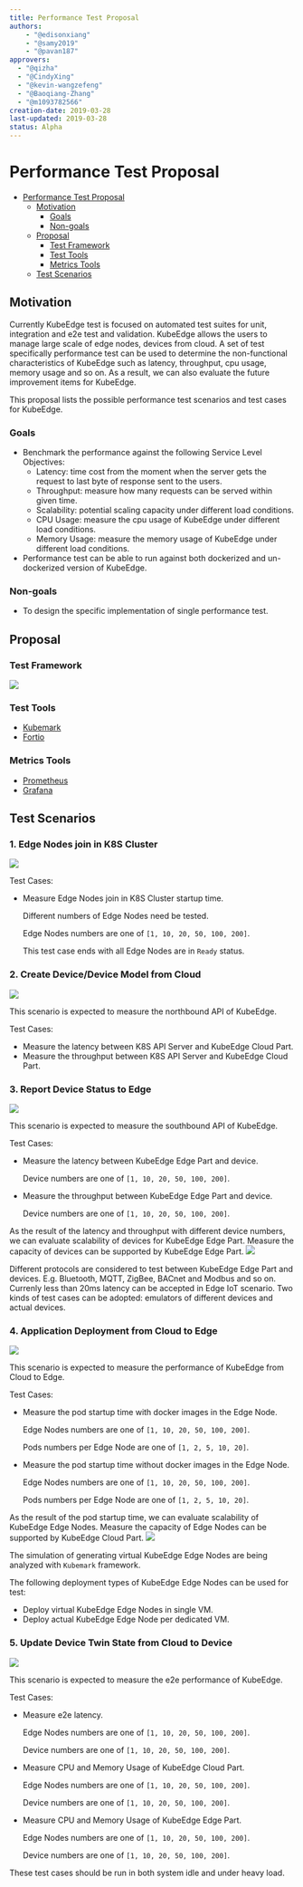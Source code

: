 ```yaml
---
title: Performance Test Proposal
authors:
    - "@edisonxiang"
    - "@samy2019"
    - "@pavan187"
approvers:
  - "@qizha"
  - "@CindyXing"
  - "@kevin-wangzefeng"
  - "@Baoqiang-Zhang"
  - "@m1093782566"
creation-date: 2019-03-28
last-updated: 2019-03-28
status: Alpha
---
```


# Performance Test Proposal

* [Performance Test Proposal](#performance-test-proposal)
  * [Motivation](#motivation)
    * [Goals](#goals)
    * [Non\-goals](#non-goals)
  * [Proposal](#proposal)
    * [Test Framework](#test-framework)
    * [Test Tools](#test-tools)
    * [Metrics Tools](#metrics-tools)
  * [Test Scenarios](#test-Scenarios)

## Motivation

Currently KubeEdge test is focused on automated test suites for unit, integration and e2e test and validation.
KubeEdge allows the users to manage large scale of edge nodes, devices from cloud.
A set of test specifically performance test can be used to determine the non-functional
characteristics of KubeEdge such as latency, throughput, cpu usage, memory usage and so on.
As a result, we can also evaluate the future improvement items for KubeEdge.

This proposal lists the possible performance test scenarios and test cases for KubeEdge.

### Goals

* Benchmark the performance against the following Service Level Objectives:
  * Latency: time cost from the moment when the server gets the request to last byte of response sent to the users.
  * Throughput: measure how many requests can be served within given time.
  * Scalability: potential scaling capacity under different load conditions.
  * CPU Usage: measure the cpu usage of KubeEdge under different load conditions.
  * Memory Usage: measure the memory usage of KubeEdge under different load conditions.
* Performance test can be able to run against both dockerized and un-dockerized version of KubeEdge.

### Non-goals

* To design the specific implementation of single performance test.

## Proposal

### Test Framework
<img src="../images/perf/perf-test-framework.png">

### Test Tools
* [Kubemark](https://github.com/kubernetes/kubernetes/tree/master/test/kubemark)
* [Fortio](https://github.com/fortio/fortio)

### Metrics Tools
* [Prometheus](https://github.com/prometheus/prometheus)
* [Grafana](https://github.com/grafana/grafana)

## Test Scenarios

### 1. Edge Nodes join in K8S Cluster
<img src="../images/perf/perf-edgenodes-join-cluster.png">

Test Cases:
* Measure Edge Nodes join in K8S Cluster startup time.

  Different numbers of Edge Nodes need be tested.

  Edge Nodes numbers are one of `[1, 10, 20, 50, 100, 200]`.

  This test case ends with all Edge Nodes are in `Ready` status.

### 2. Create Device/Device Model from Cloud
<img src="../images/perf/perf-create-device.png">

This scenario is expected to measure the northbound API of KubeEdge.

Test Cases:
* Measure the latency between K8S API Server and KubeEdge Cloud Part.
* Measure the throughput between K8S API Server and KubeEdge Cloud Part.

### 3. Report Device Status to Edge
<img src="../images/perf/perf-report-devicestatus.png">

This scenario is expected to measure the southbound API of KubeEdge.

Test Cases:
* Measure the latency between KubeEdge Edge Part and device.

  Device numbers are one of `[1, 10, 20, 50, 100, 200]`.

* Measure the throughput between KubeEdge Edge Part and device.

  Device numbers are one of `[1, 10, 20, 50, 100, 200]`.

As the result of the latency and throughput with different device numbers,
we can evaluate scalability of devices for KubeEdge Edge Part.
Measure the capacity of devices can be supported by KubeEdge Edge Part.
<img src="../images/perf/perf-multi-devices.png">

Different protocols are considered to test between KubeEdge Edge Part and devices.
E.g. Bluetooth, MQTT, ZigBee, BACnet and Modbus and so on.
Currenly less than 20ms latency can be accepted in Edge IoT scenario.
Two kinds of test cases can be adopted: emulators of different devices and actual devices.

### 4. Application Deployment from Cloud to Edge
<img src="../images/perf/perf-app-deploy.png">

This scenario is expected to measure the performance of KubeEdge from Cloud to Edge.

Test Cases:
* Measure the pod startup time with docker images in the Edge Node.

  Edge Nodes numbers are one of `[1, 10, 20, 50, 100, 200]`.

  Pods numbers per Edge Node are one of `[1, 2, 5, 10, 20]`.

* Measure the pod startup time without docker images in the Edge Node.

  Edge Nodes numbers are one of `[1, 10, 20, 50, 100, 200]`.

  Pods numbers per Edge Node are one of `[1, 2, 5, 10, 20]`.

As the result of the pod startup time, we can evaluate scalability of KubeEdge Edge Nodes.
Measure the capacity of Edge Nodes can be supported by KubeEdge Cloud Part.
<img src="../images/perf/perf-multi-edgenodes.png">

The simulation of generating virtual KubeEdge Edge Nodes are being analyzed with `Kubemark` framework.

The following deployment types of KubeEdge Edge Nodes can be used for test:
* Deploy virtual KubeEdge Edge Nodes in single VM.
* Deploy actual KubeEdge Edge Node per dedicated VM.

### 5. Update Device Twin State from Cloud to Device
<img src="../images/perf/perf-update-devicetwin.png">

This scenario is expected to measure the e2e performance of KubeEdge.

Test Cases:
* Measure e2e latency.

  Edge Nodes numbers are one of `[1, 10, 20, 50, 100, 200]`.

  Device numbers are one of `[1, 10, 20, 50, 100, 200]`.

* Measure CPU and Memory Usage of KubeEdge Cloud Part.

  Edge Nodes numbers are one of `[1, 10, 20, 50, 100, 200]`.

  Device numbers are one of `[1, 10, 20, 50, 100, 200]`.

* Measure CPU and Memory Usage of KubeEdge Edge Part.

  Edge Nodes numbers are one of `[1, 10, 20, 50, 100, 200]`.

  Device numbers are one of `[1, 10, 20, 50, 100, 200]`.

These test cases should be run in both system idle and under heavy load.
